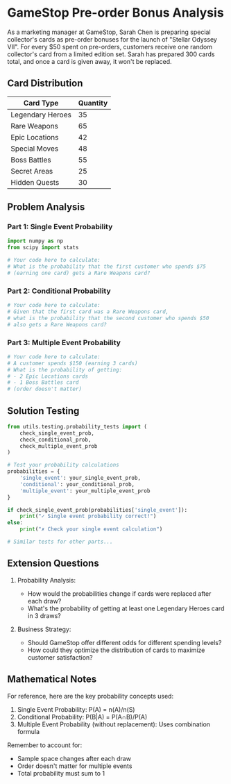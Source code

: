 # GameStop Pre-order Bonus Analysis

As a marketing manager at GameStop, Sarah Chen is preparing special collector's cards as pre-order bonuses for the launch of "Stellar Odyssey VII". For every $50 spent on pre-orders, customers receive one random collector's card from a limited edition set. Sarah has prepared 300 cards total, and once a card is given away, it won't be replaced.

## Card Distribution
| Card Type | Quantity |
|-----------|----------|
| Legendary Heroes | 35 |
| Rare Weapons | 65 |
| Epic Locations | 42 |
| Special Moves | 48 |
| Boss Battles | 55 |
| Secret Areas | 25 |
| Hidden Quests | 30 |

## Problem Analysis

### Part 1: Single Event Probability
```python
import numpy as np
from scipy import stats

# Your code here to calculate:
# What is the probability that the first customer who spends $75 
# (earning one card) gets a Rare Weapons card?
```

### Part 2: Conditional Probability
```python
# Your code here to calculate:
# Given that the first card was a Rare Weapons card,
# what is the probability that the second customer who spends $50
# also gets a Rare Weapons card?
```

### Part 3: Multiple Event Probability
```python
# Your code here to calculate:
# A customer spends $150 (earning 3 cards)
# What is the probability of getting:
# - 2 Epic Locations cards
# - 1 Boss Battles card
# (order doesn't matter)
```

## Solution Testing

```python
from utils.testing.probability_tests import (
    check_single_event_prob,
    check_conditional_prob,
    check_multiple_event_prob
)

# Test your probability calculations
probabilities = {
    'single_event': your_single_event_prob,
    'conditional': your_conditional_prob,
    'multiple_event': your_multiple_event_prob
}

if check_single_event_prob(probabilities['single_event']):
    print("✓ Single event probability correct!")
else:
    print("✗ Check your single event calculation")

# Similar tests for other parts...
```

## Extension Questions

1. Probability Analysis:
   - How would the probabilities change if cards were replaced after each draw?
   - What's the probability of getting at least one Legendary Heroes card in 3 draws?

2. Business Strategy:
   - Should GameStop offer different odds for different spending levels?
   - How could they optimize the distribution of cards to maximize customer satisfaction?

## Mathematical Notes

For reference, here are the key probability concepts used:
1. Single Event Probability: P(A) = n(A)/n(S)
2. Conditional Probability: P(B|A) = P(A∩B)/P(A)
3. Multiple Event Probability (without replacement): Uses combination formula

Remember to account for:
- Sample space changes after each draw
- Order doesn't matter for multiple events
- Total probability must sum to 1
